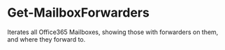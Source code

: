 # Get-MailboxForwarders
Iterates all Office365 Mailboxes, showing those with forwarders on them, and where they forward to.
